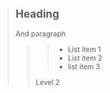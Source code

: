 > Heading
> -------
>
> And paragraph
>
>>> * List item 1
>>> * List item 2
>>> * list item 3
>>>
>> Level 2